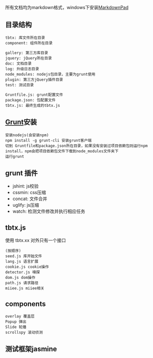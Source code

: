 所有文档均为markdown格式，windows下安装[MarkdownPad](http://markdownpad.com/download.html)

## 目录结构
	tbtx: 库文件所在目录
	component: 组件所在目录
	
	gallery: 第三方库目录
	jquery: jQuery所在目录
	doc: 文档目录
	log: 升级日志目录
	node_modules: nodejs包目录，主要为grunt使用
	plugin: 第三方jQuery插件目录
	test: 测试目录

	Gruntfile.js: grunt配置文件
	package.json: 包配置文件 
	tbtx.js: 最终生成的tbtx.js

## 	[Grunt](http://gruntjs.com/)安装
	
	安装nodejs(会安装npm)
	npm install -g grunt-cli 安装grunt客户端
	切到 Gruntfile和package.json所在目录，如果没有安装过项目依赖包则运行npm install，npm会把项目依赖包文件下载到node_modules文件夹下
	运行grunt

## grunt 插件
* jshint: js校验
* cssmin: css压缩
* concat: 文件合并
* uglify: js压缩
* watch: 检测文件修改并执行相应任务

## tbtx.js
使用 tbtx.xx 对外只有一个接口
	
	(按顺序)
	seed.js 库开始文件
	lang.js 语言扩展
	cookie.js cookie操作
	detector.js 嗅探
	dom.js dom操作
	path.js 请求路径
	miiee.js miiee相关

## components
	
	overlay 覆盖层
	Popup 弹出
	Slide 轮播
	scrollspy 滚动侦测

## 测试框架jasmine


